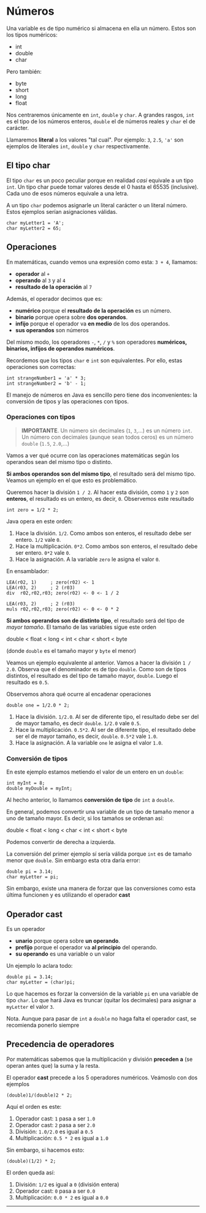 # Números

Una variable es de tipo numérico si almacena en ella un número. Estos son los tipos numéricos:

* int
* double
* char

Pero también:

* byte
* short
* long
* float

Nos centraremos únicamente en `int`, `double` y `char`. A grandes rasgos, `int` es el tipo de los números enteros, `double` el de números reales y `char` el de carácter.

Llamaremos **literal** a los valores "tal cual". Por ejemplo: `3`, `2.5`, `'a'` son ejemplos de literales `int`, `double` y `char` respectivamente.

## El tipo char

El tipo `char` es un poco peculiar porque en realidad *casi* equivale a un tipo `int`. Un tipo char puede tomar valores desde el 0 hasta el 65535 (inclusive). Cada uno de esos números equivale a una letra.

A un tipo `char` podemos asignarle un literal carácter o un literal número. Estos ejemplos serían asignaciones válidas.

```
char myLetter1 = 'A';
char myLetter2 = 65;
```

## Operaciones

En matemáticas, cuando vemos una expresión como esta: `3 + 4`, llamamos:

* **operador** al `+`
* **operando** al `3` y al `4`
* **resultado de la operación** al `7`

Además, el operador decimos que es:

* **numérico** porque el **resultado de la operación** es un número.
* **binario** porque opera sobre **dos operandos**.
* **infijo** porque el operador va **en medio** de los dos operandos.
* **sus operandos** son números

Del mismo modo, los operadores `-`, `*`, `/` y `%` son operadores **numéricos, binarios, infijos de operandos numéricos**.

Recordemos que los tipos `char` e `int` son equivalentes. Por ello, estas operaciones son correctas:

```
int strangeNumber1 = 'a' * 3;
int strangeNumber2 = 'b' - 1;
```

El manejo de números en Java es sencillo pero tiene dos inconvenientes: la conversión de tipos y las operaciones con tipos.

### Operaciones con tipos

> **IMPORTANTE**. Un número sin decimales (`1`, `3`,...) es un número `int`. Un número con decimales (aunque sean todos ceros) es un número `double` (`1.5`, `2.0`,...)

Vamos a ver qué ocurre con las operaciones matemáticas según los operandos sean del mismo tipo o distinto.

**Si ambos operandos son del mismo tipo**, el resultado será del mismo tipo. Veamos un ejemplo en el que esto es problemático.

Queremos hacer la división `1 / 2`. Al hacer esta división, como `1` y `2` son **enteros**, el resultado es un entero, es decir, `0`. Observemos este resultado

```
int zero = 1/2 * 2;
```

Java opera en este orden:

1. Hace la división. `1/2`. Como ambos son enteros, el resultado debe ser entero. `1/2` vale `0`.
2. Hace la multiplicación. `0*2`. Como ambos son enteros, el resultado debe ser entero. `0*2` vale `0`.
3. Hace la asignación. A la variable `zero` le asigna el valor `0`.

En ensamblador:

```
LEA(r02, 1)     ; zero(r02) <- 1
LEA(r03, 2)     ; 2 (r03)
div  r02,r02,r03; zero(r02) <- 0 <- 1 / 2

LEA(r03, 2)     ; 2 (r03)
muls r02,r02,r03; zero(r02) <- 0 <- 0 * 2
```

**Si ambos operandos son de distinto tipo**, el resultado será del tipo de *mayor tamaño*. El tamaño de las variables sigue este orden

double &lt; float &lt; long &lt; int &lt; char &lt; short &lt; byte

(donde `double` es el tamaño mayor y `byte` el menor)

Veamos un ejemplo equivalente al anterior. Vamos a hacer la división `1 / 2.0`. Observa que el denominador es de tipo `double`. Como son de tipos distintos, el resultado es del tipo de tamaño mayor, `double`. Luego el resultado es `0.5`.

Observemos ahora qué ocurre al encadenar operaciones

```
double one = 1/2.0 * 2;
```

1. Hace la división. `1/2.0`. Al ser de diferente tipo, el resultado debe ser del de mayor tamaño, es decir `double`. `1/2.0` vale `0.5`.
2. Hace la multiplicación. `0.5*2`. Al ser de diferente tipo, el resultado debe ser el de mayor tamaño, es decir, `double`. `0.5*2` vale `1.0`.
3. Hace la asignación. A la variable `one` le asigna el valor `1.0`.

### Conversión de tipos

En este ejemplo estamos metiendo el valor de un entero en un `double`:

```
int myInt = 8;
double myDouble = myInt;
```

Al hecho anterior, lo llamamos **conversión de tipo** de `int` a `double`.

En general, podemos convertir una variable de un tipo de tamaño menor a uno de tamaño mayor. Es decir, si los tamaños se ordenan así:

double &lt; float &lt; long &lt; char &lt; int &lt; short &lt; byte

Podemos convertir de derecha a izquierda.

La conversión del primer ejemplo sí sería válida porque `int` es de tamaño menor que `double`. Sin embargo esta otra daría error:

```
double pi = 3.14;
char myLetter = pi;
```

Sin embargo, existe una manera de forzar que las conversiones como esta última funcionen y es utilizando el operador **cast**

## Operador cast

Es un operador

* **unario** porque opera sobre **un operando**.
* **prefijo** porque el operador va **al principio** del operando.
* **su operando** es una variable o un valor

Un ejemplo lo aclara todo:

```
double pi = 3.14;
char myLetter = (char)pi;
```

Lo que hacemos es forzar la conversión de la variable `pi` en una variable de tipo `char`. Lo que hará Java es truncar (quitar los decimales) para asignar a `myLetter` el valor `3`.

Nota. Aunque para pasar de `int` a `double` no haga falta el operador cast, se recomienda ponerlo siempre

## Precedencia de operadores

Por matemáticas sabemos que la multiplicación y división **preceden a** (se operan antes que) la suma y la resta.

El operador **cast** precede a los 5 operadores numéricos. Veámoslo con dos ejemplos

```
(double)1/(double)2 * 2;
```

Aquí el orden es este:

1. Operador cast: `1` pasa a ser `1.0`
2. Operador cast: `2` pasa a ser `2.0`
3. División: `1.0/2.0` es igual a `0.5`
4. Multiplicación: `0.5 * 2` es igual a `1.0`

Sin embargo, si hacemos esto:

```
(double)(1/2) * 2;
```

El orden queda así:

1. División: `1/2` es igual a `0` (división entera)
2. Operador cast: `0` pasa a ser `0.0`
3. Multiplicación: `0.0 * 2` es igual a `0.0`

---
